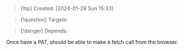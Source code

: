 
>[!tip] Created: [2024-01-28 Sun 15:33]

>[!question] Targets: 

>[!danger] Depends: 

Once have a PAT, should be able to make a fetch call from the browser.